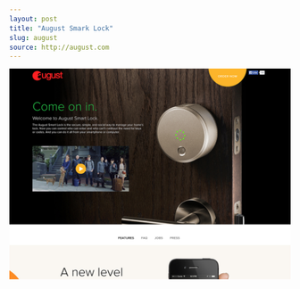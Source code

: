 ```yaml
---
layout: post
title: "August Smark Lock"
slug: august
source: http://august.com
---
```


<img src="/screenshots/august.jpg">
